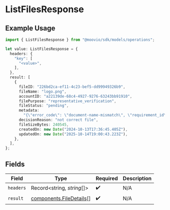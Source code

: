 # ListFilesResponse

## Example Usage

```typescript
import { ListFilesResponse } from "@moovio/sdk/models/operations";

let value: ListFilesResponse = {
  headers: {
    "key": [
      "<value>",
    ],
  },
  result: [
    {
      fileID: "226bd2ca-ef11-4c23-bef5-dd99949326b9",
      fileName: "logo.png",
      accountID: "a22139de-68c4-4927-9276-63243bb91910",
      filePurpose: "representative_verification",
      fileStatus: "pending",
      metadata:
        "{\"error_code\": \"document-name-mismatch\", \"requirement_id\": \"document.individual.verification\", \"representative_id\": \"c63ab175-251d-497e-a267-7346d087e180\", \"comment\": \"testing comment\"",
      decisionReason: "not correct file",
      fileSizeBytes: 240545,
      createdOn: new Date("2024-10-13T17:36:45.405Z"),
      updatedOn: new Date("2025-10-14T19:00:43.223Z"),
    },
  ],
};
```

## Fields

| Field                                                              | Type                                                               | Required                                                           | Description                                                        |
| ------------------------------------------------------------------ | ------------------------------------------------------------------ | ------------------------------------------------------------------ | ------------------------------------------------------------------ |
| `headers`                                                          | Record<string, *string*[]>                                         | :heavy_check_mark:                                                 | N/A                                                                |
| `result`                                                           | [components.FileDetails](../../models/components/filedetails.md)[] | :heavy_check_mark:                                                 | N/A                                                                |